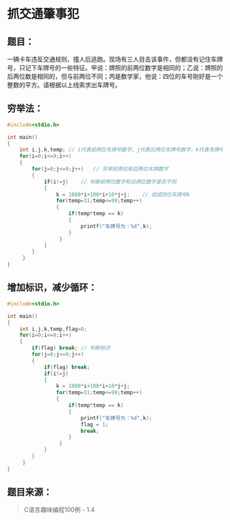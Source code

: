 # 抓交通肇事犯

## 题目：

​	一辆卡车违反交通规则，撞人后逃跑。现场有三人目击该事件，但都没有记住车牌号，只记下车牌号的一些特征。甲说：牌照的前两位数字是相同的；乙说：牌照的后两位数是相同的，但与前两位不同；丙是数学家，他说：四位的车号刚好是一个整数的平方。请根据以上线索求出车牌号。

## 穷举法：

```c
#include<stdio.h>

int main()
{
	int i,j,k,temp;	// i代表前两位车牌号数字，j代表后两位车牌号数字，k代表车牌号
	for(i=0;i<=9;i++)
	{
		for(j=0;j<=9;j++)	// 穷举前两位和后两位车牌数字 
		{
			if(i!=j)	// 判断前两位数字和后两位数字是否不同 
			{
				k = 1000*i+100*i+10*j+j;	// 组成四位车牌号k
				for(temp=31;temp<=99;temp++)
				{
					if(temp*temp == k)
					{
						printf("车牌号为：%d",k);
					}
				 } 
			}
		}
	 } 
}
```

## 增加标识，减少循环：

```c
#include<stdio.h>

int main()
{
	int i,j,k,temp,flag=0;
	for(i=0;i<=9;i++)
	{
		if(flag) break;	// 判断标识 
		for(j=0;j<=9;j++)
		{
			if(flag) break;
			if(i!=j)
			{
				k = 1000*i+100*i+10*j+j;
				for(temp=31;temp<=99;temp++)
				{
					if(temp*temp == k)
					{
						printf("车牌号为：%d",k);
						flag = 1;
						break;
					}
				 } 
			}
		}
	 } 
} 
```

## 题目来源：

> C语言趣味编程100例 - 1.4